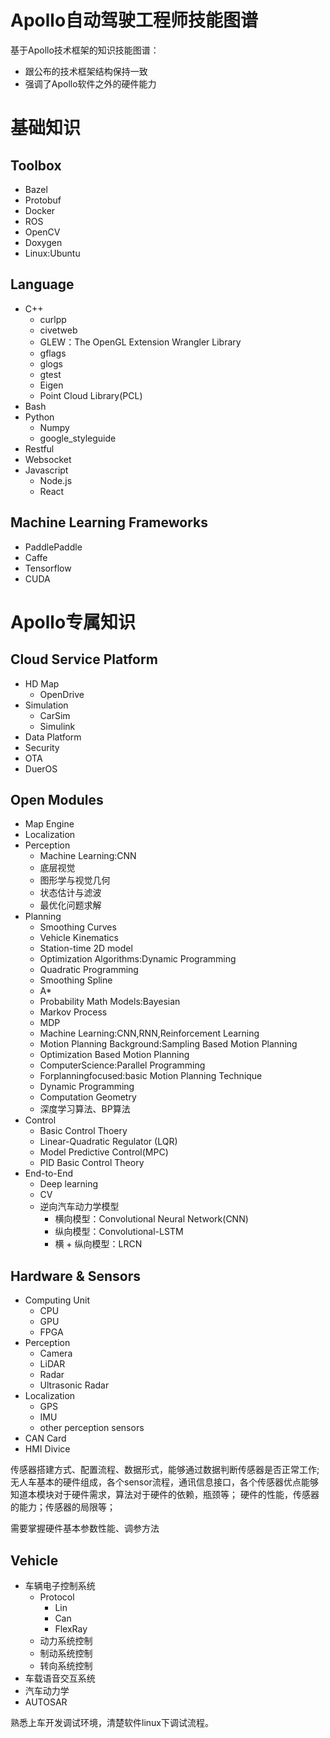 # Apollo自动驾驶工程师技能图谱

基于Apollo技术框架的知识技能图谱：
- 跟公布的技术框架结构保持一致
- 强调了Apollo软件之外的硬件能力

# 基础知识
## Toolbox
- Bazel
- Protobuf
- Docker
- ROS
- OpenCV
- Doxygen
- Linux:Ubuntu

## Language

- C++
    + curlpp
    + civetweb
    + GLEW：The OpenGL Extension Wrangler Library 
    + gflags
    + glogs
    + gtest
    + Eigen
    + Point Cloud Library(PCL)
- Bash 
- Python
    + Numpy
    + google_styleguide
- Restful
- Websocket
- Javascript
    + Node.js
    + React

## Machine Learning Frameworks

- PaddlePaddle
- Caffe
- Tensorflow
- CUDA

# Apollo专属知识
## Cloud Service Platform
- HD Map
    + OpenDrive
- Simulation
    + CarSim
    + Simulink
- Data Platform
- Security
- OTA
- DuerOS

## Open Modules
+ Map Engine
+ Localization
+ Perception
    - Machine Learning:CNN
    - 底层视觉
    - 图形学与视觉几何
    - 状态估计与滤波
    - 最优化问题求解
+ Planning
    - Smoothing Curves
    - Vehicle Kinematics
    - Station-time 2D model
    - Optimization Algorithms:Dynamic Programming
    - Quadratic Programming
    - Smoothing Spline
    - A*
    - Probability Math Models:Bayesian
    - Markov Process
    - MDP
    - Machine Learning:CNN,RNN,Reinforcement Learning 
    - Motion Planning Background:Sampling Based Motion Planning
    - Optimization Based Motion Planning
    - ComputerScience:Parallel Programming
    - Forplanningfocused:basic Motion Planning Technique
    - Dynamic Programming
    - Computation Geometry
    - 深度学习算法、BP算法
+ Control
    - Basic Control Thoery
    - Linear-Quadratic Regulator (LQR)
    - Model Predictive Control(MPC)
    - PID Basic Control Theory 
+ End-to-End
    * Deep learning
    * CV
    * 逆向汽车动力学模型
        - 横向模型：Convolutional Neural Network(CNN)
        - 纵向模型：Convolutional-LSTM
        - 横 + 纵向模型：LRCN

## Hardware & Sensors 
- Computing Unit
    + CPU
    + GPU
    + FPGA
- Perception
    + Camera
    + LiDAR
    + Radar
    + Ultrasonic Radar
- Localization
    + GPS
    + IMU
    + other perception sensors
- CAN Card
- HMI Divice

传感器搭建方式、配置流程、数据形式，能够通过数据判断传感器是否正常工作;
无人车基本的硬件组成，各个sensor流程，通讯信息接口，各个传感器优点能够知道本模块对于硬件需求，算法对于硬件的依赖，瓶颈等；
硬件的性能，传感器的能力；传感器的局限等；

需要掌握硬件基本参数性能、调参方法

## Vehicle
- 车辆电子控制系统
    + Protocol 
      - Lin
      - Can
      - FlexRay
    + 动力系统控制
    + 制动系统控制
    + 转向系统控制
- 车载语音交互系统
- 汽车动力学
- AUTOSAR

熟悉上车开发调试环境，清楚软件linux下调试流程。